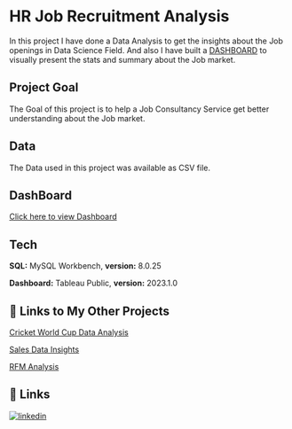 
# HR Job Recruitment Analysis 

In this project I have done a  Data Analysis to get the insights about the Job openings in Data Science Field. And also I have built a [DASHBOARD](https://public.tableau.com/views/HRJobRecruitment/HomePage?:language=en-US&publish=yes&:display_count=n&:origin=viz_share_link) to visually present the stats and summary about the Job market.


## Project Goal

The Goal of this project is to help a Job Consultancy Service get better understanding about the Job market.
## Data


The Data used in this project was available as CSV file.
## DashBoard

[Click here to view Dashboard](https://public.tableau.com/views/HRJobRecruitment/HomePage?:language=en-US&publish=yes&:display_count=n&:origin=viz_share_link)
## Tech 
**SQL:** MySQL Workbench,
**version:** 8.0.25

**Dashboard:** Tableau Public,
**version:** 2023.1.0
    
## 🔗 Links to My Other Projects

[Cricket World Cup Data Analysis](https://github.com/AbishuaPaulSam/Cricket-World-Cup-Data-Analysis)

[Sales Data Insights](https://github.com/AbishuaPaulSam/Sales-Data-Insights)

[RFM Analysis](https://github.com/AbishuaPaulSam/RFM-Analysis)
## 🔗 Links

[![linkedin](https://img.shields.io/badge/linkedin-0A66C2?style=for-the-badge&logo=linkedin&logoColor=white)](https://www.linkedin.com/in/abishua-paul-sam-38480a161/)
